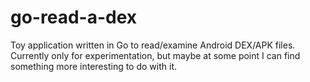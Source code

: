 # go-read-a-dex

Toy application written in Go to read/examine Android DEX/APK files. Currently only for experimentation, but maybe at some point I can find something more interesting to do with it.


